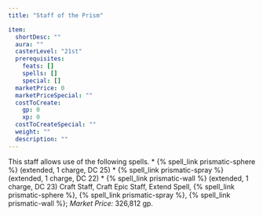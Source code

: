 ```yaml
---
title: "Staff of the Prism"

item:
  shortDesc: ""
  aura: ""
  casterLevel: "21st"
  prerequisites:
    feats: []
    spells: []
    special: []
  marketPrice: 0
  marketPriceSpecial: ""
  costToCreate:
    gp: 0
    xp: 0
  costToCreateSpecial: ""
  weight: ""
  description: ""
---
```

This staff allows use of the following spells.
     * {% spell_link prismatic-sphere %} (extended, 1 charge, DC 25)
     * {% spell_link prismatic-spray %} (extended, 1 charge, DC 22)
     * {% spell_link prismatic-wall %} (extended, 1 charge, DC 23)
Craft Staff, Craft Epic Staff, Extend Spell, {% spell_link prismatic-sphere %}, {% spell_link prismatic-spray %}, {% spell_link prismatic-wall %}; _Market Price:_ 326,812 gp.

